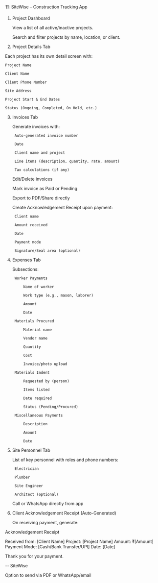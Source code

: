 🏗️ SiteWise – Construction Tracking App
1. Project Dashboard

    View a list of all active/inactive projects.

    Search and filter projects by name, location, or client.

2. Project Details Tab

Each project has its own detail screen with:

    Project Name

    Client Name

    Client Phone Number

    Site Address

    Project Start & End Dates

    Status (Ongoing, Completed, On Hold, etc.)

3. Invoices Tab

    Generate invoices with:

        Auto-generated invoice number

        Date

        Client name and project

        Line items (description, quantity, rate, amount)

        Tax calculations (if any)

    Edit/Delete invoices

    Mark invoice as Paid or Pending

    Export to PDF/Share directly

    Create Acknowledgement Receipt upon payment:

        Client name

        Amount received

        Date

        Payment mode

        Signature/Seal area (optional)

4. Expenses Tab

    Subsections:

        Worker Payments

            Name of worker

            Work type (e.g., mason, laborer)

            Amount

            Date

        Materials Procured

            Material name

            Vendor name

            Quantity

            Cost

            Invoice/photo upload

        Materials Indent

            Requested by (person)

            Items listed

            Date required

            Status (Pending/Procured)

        Miscellaneous Payments

            Description

            Amount

            Date

5. Site Personnel Tab

    List of key personnel with roles and phone numbers:

        Electrician

        Plumber

        Site Engineer

        Architect (optional)

    Call or WhatsApp directly from app

6. Client Acknowledgement Receipt (Auto-Generated)

    On receiving payment, generate:

Acknowledgement Receipt

Received from: [Client Name]
Project: [Project Name]
Amount: ₹[Amount]
Payment Mode: [Cash/Bank Transfer/UPI]
Date: [Date]

Thank you for your payment.

-- SiteWise

Option to send via PDF or WhatsApp/email
